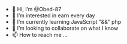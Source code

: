 - 👋 Hi, I’m @Obed-87
- 👀 I’m interested in earn every day
- 🌱 I’m currently learning JavaScript "&&" php
- 💞️ I’m looking to collaborate on what I know
- 📫 How to reach me ...

<!---
Obed-87/Obed-87 is a ✨ special ✨ repository because its `README.md` (this file) appears on your GitHub profile.
You can click the Preview link to take a look at your changes.
--->
